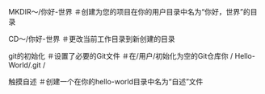 MKDIR〜/你好-世界
＃创建为您的项目在你的用户目录中名为“你好，世界”的目录

CD〜/你好-世界
＃更改当前工作目录到新创建的目录

git的初始化
＃设置了必要的Git文件
＃在/用户/初始化为空的Git仓库你 / Hello-World/.git /

触摸自述
＃创建一个在你的hello-world目录中名为“自述”文件

